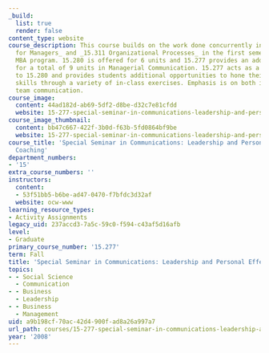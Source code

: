 ```yaml
---
_build:
  list: true
  render: false
content_type: website
course_description: This course builds on the work done concurrently in _15.280 Communication
  for Managers_ and _15.311 Organizational Processes_ in the first semester of the
  MBA program. 15.280 is offered for 6 units and 15.277 provides an additional 3 units
  for a total of 9 units in Managerial Communication. 15.277 acts as a lab component
  to 15.280 and provides students additional opportunities to hone their communication
  skills through a variety of in-class exercises. Emphasis is on both individual and
  team communication.
course_image:
  content: 44ad182d-ab69-5df2-d8be-d32c7e81cfdd
  website: 15-277-special-seminar-in-communications-leadership-and-personal-effectiveness-coaching-fall-2008
course_image_thumbnail:
  content: bb47c667-422f-3b0d-f63b-5fd0864bf9be
  website: 15-277-special-seminar-in-communications-leadership-and-personal-effectiveness-coaching-fall-2008
course_title: 'Special Seminar in Communications: Leadership and Personal Effectiveness
  Coaching'
department_numbers:
- '15'
extra_course_numbers: ''
instructors:
  content:
  - 53f51bb5-b6be-ad47-0470-f7bfdc3d32af
  website: ocw-www
learning_resource_types:
- Activity Assignments
legacy_uid: 237accd3-7a5c-59c0-f594-c43af5d16afb
level:
- Graduate
primary_course_number: '15.277'
term: Fall
title: 'Special Seminar in Communications: Leadership and Personal Effectiveness Coaching'
topics:
- - Social Science
  - Communication
- - Business
  - Leadership
- - Business
  - Management
uid: a9b198cf-70ac-42d4-900f-ad8a26a997a7
url_path: courses/15-277-special-seminar-in-communications-leadership-and-personal-effectiveness-coaching-fall-2008
year: '2008'
---
```

